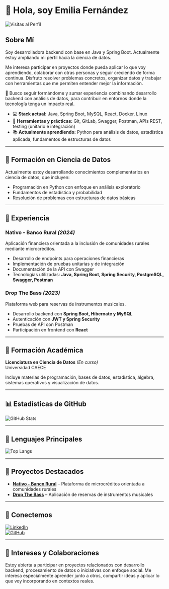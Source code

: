 # 👋 Hola, soy Emilia Fernández

![Visitas al Perfil](https://komarev.com/ghpvc/?username=EmiiFernandez&color=blue)

## Sobre Mí

Soy desarrolladora backend con base en Java y Spring Boot. Actualmente estoy ampliando mi perfil hacia la ciencia de datos.

Me interesa participar en proyectos donde pueda aplicar lo que voy aprendiendo, colaborar con otras personas y seguir creciendo de forma continua. Disfruto resolver problemas concretos, organizar datos y trabajar con herramientas que me permiten entender mejor la información.

🎯 Busco seguir formándome y sumar experiencia combinando desarrollo backend con análisis de datos, para contribuir en entornos donde la tecnología tenga un impacto real.

* 💻 **Stack actual:** Java, Spring Boot, MySQL, React, Docker, Linux  
* 🔧 **Herramientas y prácticas:** Git, GitLab, Swagger, Postman, APIs REST, testing (unitario e integración)  
* 📚 **Actualmente aprendiendo:** Python para análisis de datos, estadística aplicada, fundamentos de estructuras de datos

---

## 📘 Formación en Ciencia de Datos

Actualmente estoy desarrollando conocimientos complementarios en ciencia de datos, que incluyen:

- Programación en Python con enfoque en análisis exploratorio
- Fundamentos de estadística y probabilidad
- Resolución de problemas con estructuras de datos básicas

---

## 💼 Experiencia

### Nativo - Banco Rural *(2024)*

Aplicación financiera orientada a la inclusión de comunidades rurales mediante microcréditos.

- Desarrollo de endpoints para operaciones financieras
- Implementación de pruebas unitarias y de integración
- Documentación de la API con Swagger
- Tecnologías utilizadas: **Java, Spring Boot, Spring Security, PostgreSQL, Swagger, Postman**

### Drop The Bass *(2023)*

Plataforma web para reservas de instrumentos musicales.

- Desarrollo backend con **Spring Boot, Hibernate y MySQL**
- Autenticación con **JWT y Spring Security**
- Pruebas de API con Postman
- Participación en frontend con **React**

---

## 🧠 Formación Académica

**Licenciatura en Ciencia de Datos** *(En curso)*  
Universidad CAECE  

Incluye materias de programación, bases de datos, estadística, álgebra, sistemas operativos y visualización de datos.

---

## 📊 Estadísticas de GitHub

![GitHub Stats](https://github-readme-stats.vercel.app/api?username=EmiiFernandez&show_icons=true&theme=radical&hide_title=true)

---

## 🌟 Lenguajes Principales

![Top Langs](https://github-readme-stats.vercel.app/api/top-langs/?username=EmiiFernandez&layout=compact&theme=radical&hide_title=true)

---

## 🚀 Proyectos Destacados

* [**Nativo - Banco Rural**](https://github.com/EmiiFernandez/i003-nativo-bank) – Plataforma de microcréditos orientada a comunidades rurales  
* [**Drop The Bass**](https://github.com/EmiiFernandez/dtb-dh) – Aplicación de reservas de instrumentos musicales

---

## 🔗 Conectemos

[![LinkedIn](https://img.shields.io/badge/LinkedIn-0A66C2?style=for-the-badge&logo=linkedin&logoColor=white)](https://www.linkedin.com/in/emiliafernandez)  
[![GitHub](https://img.shields.io/badge/GitHub-171515?style=for-the-badge&logo=github&logoColor=white)](https://github.com/EmiiFernandez)

---

## 🤝 Intereses y Colaboraciones

Estoy abierta a participar en proyectos relacionados con desarrollo backend, procesamiento de datos o iniciativas con enfoque social. Me interesa especialmente aprender junto a otros, compartir ideas y aplicar lo que voy incorporando en contextos reales.
